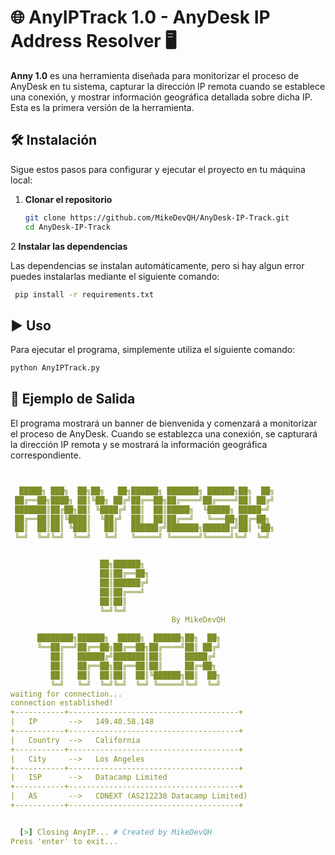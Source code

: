 # 🌐 AnyIPTrack 1.0 - AnyDesk IP Address Resolver 🖥️

**Anny 1.0** es una herramienta diseñada para monitorizar el proceso de AnyDesk en tu sistema, capturar la dirección IP remota cuando se establece una conexión, y mostrar información geográfica detallada sobre dicha IP. Esta es la primera versión de la herramienta.

## 🛠️ Instalación

Sigue estos pasos para configurar y ejecutar el proyecto en tu máquina local:

1. **Clonar el repositorio**

    ```sh
   git clone https://github.com/MikeDevQH/AnyDesk-IP-Track.git
   cd AnyDesk-IP-Track
    ```

2 **Instalar las dependencias**

Las dependencias se instalan automáticamente, pero si hay algun error puedes instalarlas mediante el siguiente comando:

   ```sh
    pip install -r requirements.txt
   ```

## ▶️ Uso

Para ejecutar el programa, simplemente utiliza el siguiente comando:

   ```sh
   python AnyIPTrack.py
   ```

## 🚀 Ejemplo de Salida

El programa mostrará un banner de bienvenida y comenzará a monitorizar el proceso de AnyDesk. Cuando se establezca una conexión, se capturará la dirección IP remota y se mostrará la información geográfica correspondiente.

  ```yaml


    █████╗ ███╗  ██╗██╗   ██╗██████╗ ███████╗ ██████╗██╗  ██╗
   ██╔══██╗████╗ ██║╚██╗ ██╔╝██╔══██╗██╔════╝██╔════╝██║ ██╔╝
   ███████║██╔██╗██║ ╚████╔╝ ██║  ██║█████╗  ╚█████╗ █████═╝
   ██╔══██║██║╚████║  ╚██╔╝  ██║  ██║██╔══╝   ╚═══██╗██╔═██╗
   ██║  ██║██║ ╚███║   ██║   ██████╔╝███████╗██████╔╝██║ ╚██╗
   ╚═╝  ╚═╝╚═╝  ╚══╝   ╚═╝   ╚═════╝ ╚══════╝╚═════╝╚═╝  ╚═╝


                      ██╗██████╗
                      ██║██╔══██╗
                      ██║██████╔╝
                      ██║██╔═══╝
                      ██║██║
                      ╚═╝╚═╝
                                      By MikeDevQH

        ████████╗██████╗  █████╗  ██████╗██╗  ██╗
        ╚══██╔══╝██╔══██╗██╔══██╗██╔════╝██║ ██╔╝
           ██║   ██████╔╝███████║██║     █████╔╝
           ██║   ██╔══██╗██╔══██║██║     ██╔═██╗
           ██║   ██║  ██║██║  ██║╚██████╗██║  ██╗
           ╚═╝   ╚═╝  ╚═╝╚═╝  ╚═╝ ╚═════╝╚═╝  ╚═╝
 waiting for connection...
 connection established!
  +-----------+--------------------------------------+
  |   IP       -->   149.40.58.148
  +-----------+--------------------------------------+
  |   Country  -->   California
  +-----------+--------------------------------------+
  |   City     -->   Los Angeles
  +-----------+--------------------------------------+
  |   ISP      -->   Datacamp Limited
  +-----------+--------------------------------------+
  |   AS       -->   CDNEXT (AS212238 Datacamp Limited)
  +-----------+--------------------------------------+


    [>] Closing AnyIP... # Created by MikeDevQH
Press 'enter' to exit...

  ```
